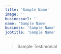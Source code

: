 ```yaml
---
title: 'Sample Name'
image: ''
businessurl: ''
name: 'Sample Name'
business: 'Sample Name'
jobtitle: 'Sample Name'
---
```


> Sample Testimonial
